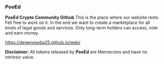 ### PooEd

**PooEd Crypto Community Github**
This is the place where our website rests.
Fell free to work on it.
In the end we want to create a marketplace for all kinds of legal goods and services. 
Only long-term holders can access, vote and earn money.


https://degenmedia25.github.io/web/


**Disclaimer:** All tokens released by **PooEd** are Memecoins and have no intrinsic value.
